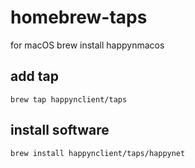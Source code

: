 # homebrew-taps
for macOS brew install happynmacos

## add tap

```
brew tap happynclient/taps
```

## install software

```
brew install happynclient/taps/happynet
```
